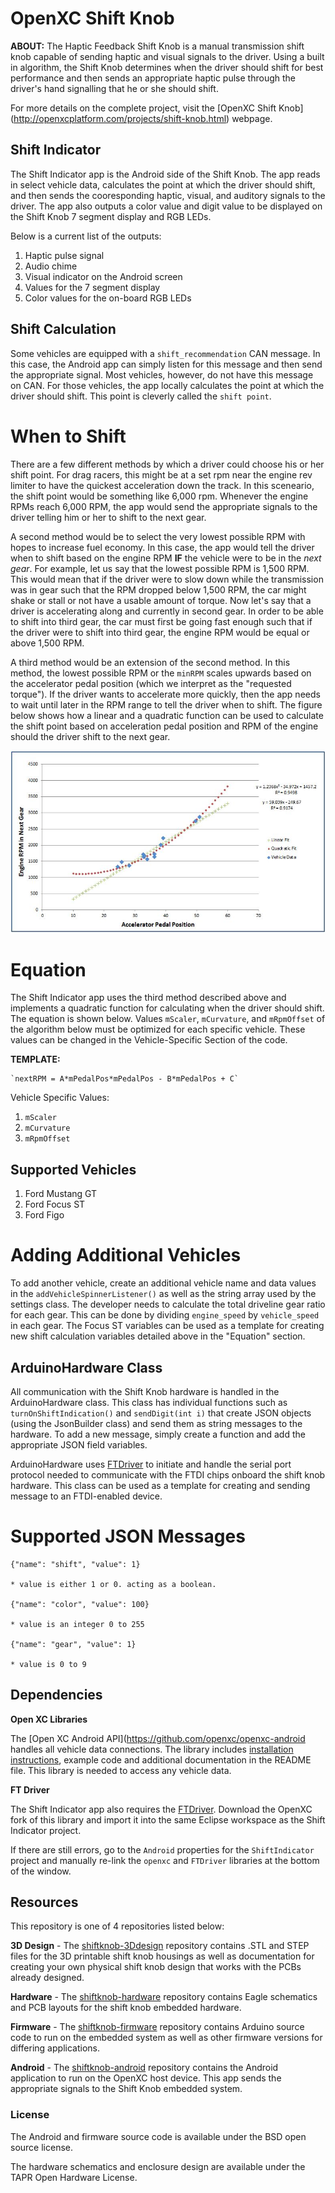 OpenXC Shift Knob
=================

**ABOUT:** The Haptic Feedback Shift Knob is a manual transmission shift knob capable of sending haptic and 
visual signals to the driver. Using a built in algorithm, the Shift Knob determines when the driver 
should shift for best performance and then sends an appropriate haptic pulse through the driver's 
hand signalling that he or she should shift. 

For more details on the complete project, visit the [OpenXC Shift Knob]
(http://openxcplatform.com/projects/shift-knob.html) webpage. 

## Shift Indicator

The Shift Indicator app is the Android side of the Shift Knob. The app reads in select vehicle data,
calculates the point at which the driver should shift, and then sends the cooresponding haptic, visual,
and auditory signals to the driver. The app also outputs a color value and digit value to be displayed
on the Shift Knob 7 segment display and RGB LEDs.

Below is a current list of the outputs:

1. Haptic pulse signal
1. Audio chime
1. Visual indicator on the Android screen
1. Values for the 7 segment display
1. Color values for the on-board RGB LEDs

## Shift Calculation

Some vehicles are equipped with a `shift_recommendation` CAN message. In this case, the Android app can simply
listen for this message and then send the appropriate signal. Most vehicles, however, do not have this message
on CAN. For those vehicles, the app locally calculates the point at which the driver should shift. This point is cleverly called the `shift point`. 

# When to Shift

There are a few different methods by which a driver could choose his or her shift point. For drag racers, this might be at a set rpm near the engine rev limiter to have the quickest acceleration down the track. In this sceneario, the shift point would be something like 6,000 rpm. Whenever the engine RPMs reach 6,000 RPM, the app would send the appropriate signals to the driver telling him or her to shift to the next gear.

A second method would be to select the very lowest possible RPM with hopes to increase fuel economy. In this case, the app would tell the driver when to shift based on the engine RPM **IF** the vehicle were to be in the *next gear*. For example, let us say that the lowest possible RPM is 1,500 RPM. This would mean that if the driver were to slow down while the transmission was in gear such that the RPM dropped below 1,500 RPM, the car might shake or stall or not have a usable amount of torque. Now let's say that a driver is accelerating along and currently in second gear. In order to be able to shift into third gear, the car must first be going fast enough such that if the driver were to shift into third gear, the engine RPM would be equal or above 1,500 RPM.

A third method would be an extension of the second method. In this method, the lowest possible RPM or the `minRPM` scales upwards based on the accelerator pedal position (which we interpret as the "requested torque"). If the driver wants to accelerate more quickly, then the app needs to wait until later in the RPM range to tell the driver when to shift. The figure below shows how a linear and a quadratic function can be used to calculate the shift point based on acceleration pedal position and RPM of the engine should the driver shift to the next gear. 

![Shift Timing](/docs/plot.JPG)

# Equation

The Shift Indicator app uses the third method described above and implements a quadratic function for calculating when the driver should shift. The equation is shown below. Values `mScaler`, `mCurvature`, and `mRpmOffset` of the algorithm below must be optimized for each specific vehicle. These values can be changed in the Vehicle-Specific Section of the code.

**TEMPLATE:** 

    `nextRPM = A*mPedalPos*mPedalPos - B*mPedalPos + C`

Vehicle Specific Values:

1. `mScaler` 
1. `mCurvature`
1. `mRpmOffset` 

## Supported Vehicles

1. Ford Mustang GT
1. Ford Focus ST
1. Ford Figo

# Adding Additional Vehicles

To add another vehicle, create an additional vehicle name and data values in the `addVehicleSpinnerListener()` as well as the string array used by the settings class. The developer needs to calculate the total driveline gear ratio for each gear. This can be done by dividing `engine_speed` by `vehicle_speed` in each gear. The Focus ST variables can be used as a template for creating new shift calculation variables detailed above in the "Equation" section.  

## ArduinoHardware Class

All communication with the Shift Knob hardware is handled in the ArduinoHardware class. This class has individual functions such as `turnOnShiftIndication()` and `sendDigit(int i)` that create JSON objects (using the JsonBuilder class) and send them as string messages to the hardware. To add a new message, simply create a function and add the appropriate JSON field variables. 

ArduinoHardware uses [FTDriver][] to initiate and handle the serial port protocol needed to communicate with the FTDI chips onboard the shift knob hardware. This class can be used as a template for creating and sending message to an FTDI-enabled device.

# Supported JSON Messages

	{"name": "shift", "value": 1}  
	
	* value is either 1 or 0. acting as a boolean.
	
	{"name": "color", "value": 100}   
	
	* value is an integer 0 to 255
	
	{"name": "gear", "value": 1}      
	
	* value is 0 to 9
	
## Dependencies

**Open XC Libraries**

The [Open XC Android API](https://github.com/openxc/openxc-android handles all vehicle data 
connections. The library includes [installation instructions](http://openxcplatform.com/android/api-guide.html),
example code and additional documentation in the README file. This library is needed to access any vehicle data.

**FT Driver**

The Shift Indicator app also requires the [FTDriver][]. Download the OpenXC fork of this library and import it into the same Eclipse workspace as the Shift Indicator project. 

If there are still errors, go to the `Android` properties for the
`ShiftIndicator` project and manually re-link the `openxc` and `FTDriver`
libraries at the bottom of the window.

## Resources

This repository is one of 4 repositories listed below:

**3D Design** - The [shiftknob-3Ddesign](http://github.com/openxc/shiftknob-3Ddesign) 
repository contains .STL and STEP files for the 3D printable shift knob housings as well as documentation
for creating your own physical shift knob design that works with the PCBs already designed.

**Hardware** - The [shiftknob-hardware](http://github.com/openxc/shiftknob-hardware) 
repository contains Eagle schematics and PCB layouts for the shift knob embedded hardware.

**Firmware** - The [shiftknob-firmware](http://github.com/openxc/shiftknob-firmware) 
repository contains Arduino source code to run on the embedded system as well as other firmware 
versions for differing applications. 

**Android** - The [shiftknob-android](http://github.com/openxc/shiftknob-android) 
repository contains the Android application to run on the OpenXC host device. This app sends the
appropriate signals to the Shift Knob embedded system.

### License

The Android and firmware source code is available under the BSD open source
license.

The hardware schematics and enclosure design are available under the TAPR Open
Hardware License.

[FTDriver]: https://github.com/openxc/FTDriver